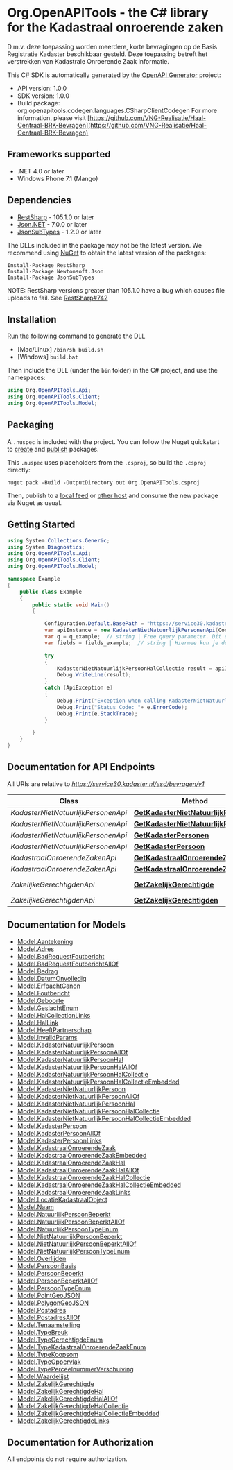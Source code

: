# Org.OpenAPITools - the C# library for the Kadastraal onroerende zaken

D.m.v. deze toepassing worden meerdere, korte bevragingen op de Basis Registratie Kadaster beschikbaar gesteld. Deze toepassing betreft het verstrekken van Kadastrale Onroerende Zaak informatie.

This C# SDK is automatically generated by the [OpenAPI Generator](https://openapi-generator.tech) project:

- API version: 1.0.0
- SDK version: 1.0.0
- Build package: org.openapitools.codegen.languages.CSharpClientCodegen
    For more information, please visit [https://github.com/VNG-Realisatie/Haal-Centraal-BRK-Bevragen](https://github.com/VNG-Realisatie/Haal-Centraal-BRK-Bevragen)

## Frameworks supported


- .NET 4.0 or later
- Windows Phone 7.1 (Mango)

## Dependencies


- [RestSharp](https://www.nuget.org/packages/RestSharp) - 105.1.0 or later
- [Json.NET](https://www.nuget.org/packages/Newtonsoft.Json/) - 7.0.0 or later
- [JsonSubTypes](https://www.nuget.org/packages/JsonSubTypes/) - 1.2.0 or later

The DLLs included in the package may not be the latest version. We recommend using [NuGet](https://docs.nuget.org/consume/installing-nuget) to obtain the latest version of the packages:

```
Install-Package RestSharp
Install-Package Newtonsoft.Json
Install-Package JsonSubTypes
```

NOTE: RestSharp versions greater than 105.1.0 have a bug which causes file uploads to fail. See [RestSharp#742](https://github.com/restsharp/RestSharp/issues/742)

## Installation

Run the following command to generate the DLL

- [Mac/Linux] `/bin/sh build.sh`
- [Windows] `build.bat`

Then include the DLL (under the `bin` folder) in the C# project, and use the namespaces:

```csharp
using Org.OpenAPITools.Api;
using Org.OpenAPITools.Client;
using Org.OpenAPITools.Model;

```


## Packaging

A `.nuspec` is included with the project. You can follow the Nuget quickstart to [create](https://docs.microsoft.com/en-us/nuget/quickstart/create-and-publish-a-package#create-the-package) and [publish](https://docs.microsoft.com/en-us/nuget/quickstart/create-and-publish-a-package#publish-the-package) packages.

This `.nuspec` uses placeholders from the `.csproj`, so build the `.csproj` directly:

```
nuget pack -Build -OutputDirectory out Org.OpenAPITools.csproj
```

Then, publish to a [local feed](https://docs.microsoft.com/en-us/nuget/hosting-packages/local-feeds) or [other host](https://docs.microsoft.com/en-us/nuget/hosting-packages/overview) and consume the new package via Nuget as usual.


## Getting Started

```csharp
using System.Collections.Generic;
using System.Diagnostics;
using Org.OpenAPITools.Api;
using Org.OpenAPITools.Client;
using Org.OpenAPITools.Model;

namespace Example
{
    public class Example
    {
        public static void Main()
        {

            Configuration.Default.BasePath = "https://service30.kadaster.nl/esd/bevragen/v1";
            var apiInstance = new KadasterNietNatuurlijkPersonenApi(Configuration.Default);
            var q = q_example;  // string | Free query parameter. Dit endpoint evolueert naar free query zoeken. In deze versie kan alleen een combinatie van (het begin van de) de statutaire naam en zetel (vestigingsplaats) worden opgegeven. Let op! Een niet natuurlijk persoon kan meerdere keren, en op meer dan één manier voorkomen in de BRK.
            var fields = fields_example;  // string | Hiermee kun je de inhoud van de resource naar behoefte aanpassen door een door komma's gescheiden lijst van property namen op te geven. Bij opgave van niet-bestaande properties wordt een 400 Bad Request teruggegeven. Wanneer de fields parameter niet is opgegeven, worden alle properties met een waarde teruggegeven. Zie [functionele specificaties](https://github.com/VNG-Realisatie/Haal-Centraal-common/blob/v1.0.0/features/fields.feature) (optional) 

            try
            {
                KadasterNietNatuurlijkPersoonHalCollectie result = apiInstance.GetKadasterNietNatuurlijkPersonen(q, fields);
                Debug.WriteLine(result);
            }
            catch (ApiException e)
            {
                Debug.Print("Exception when calling KadasterNietNatuurlijkPersonenApi.GetKadasterNietNatuurlijkPersonen: " + e.Message );
                Debug.Print("Status Code: "+ e.ErrorCode);
                Debug.Print(e.StackTrace);
            }

        }
    }
}
```

## Documentation for API Endpoints

All URIs are relative to *https://service30.kadaster.nl/esd/bevragen/v1*

Class | Method | HTTP request | Description
------------ | ------------- | ------------- | -------------
*KadasterNietNatuurlijkPersonenApi* | [**GetKadasterNietNatuurlijkPersonen**](docs/KadasterNietNatuurlijkPersonenApi.md#getkadasternietnatuurlijkpersonen) | **GET** /kadasternietnatuurlijkpersonen | 
*KadasterNietNatuurlijkPersonenApi* | [**GetKadasterNietNatuurlijkPersoon**](docs/KadasterNietNatuurlijkPersonenApi.md#getkadasternietnatuurlijkpersoon) | **GET** /kadasternietnatuurlijkpersonen/{kadasternietnatuurlijkpersoonidentificatie} | 
*KadasterNietNatuurlijkPersonenApi* | [**GetKadasterPersonen**](docs/KadasterNietNatuurlijkPersonenApi.md#getkadasterpersonen) | **GET** /kadasternatuurlijkpersonen | 
*KadasterNietNatuurlijkPersonenApi* | [**GetKadasterPersoon**](docs/KadasterNietNatuurlijkPersonenApi.md#getkadasterpersoon) | **GET** /kadasternatuurlijkpersonen/{kadasternatuurlijkpersoonidentificatie} | 
*KadastraalOnroerendeZakenApi* | [**GetKadastraalOnroerendeZaak**](docs/KadastraalOnroerendeZakenApi.md#getkadastraalonroerendezaak) | **GET** /kadastraalonroerendezaken/{kadastraalonroerendezaakidentificatie} | 
*KadastraalOnroerendeZakenApi* | [**GetKadastraalOnroerendeZaken**](docs/KadastraalOnroerendeZakenApi.md#getkadastraalonroerendezaken) | **GET** /kadastraalonroerendezaken | 
*ZakelijkeGerechtigdenApi* | [**GetZakelijkGerechtigde**](docs/ZakelijkeGerechtigdenApi.md#getzakelijkgerechtigde) | **GET** /kadastraalonroerendezaken/{kadastraalonroerendezaakidentificatie}/zakelijkgerechtigden/{zakelijkgerechtigdeidentificatie} | 
*ZakelijkeGerechtigdenApi* | [**GetZakelijkGerechtigden**](docs/ZakelijkeGerechtigdenApi.md#getzakelijkgerechtigden) | **GET** /kadastraalonroerendezaken/{kadastraalonroerendezaakidentificatie}/zakelijkgerechtigden | 


## Documentation for Models

 - [Model.Aantekening](docs/Aantekening.md)
 - [Model.Adres](docs/Adres.md)
 - [Model.BadRequestFoutbericht](docs/BadRequestFoutbericht.md)
 - [Model.BadRequestFoutberichtAllOf](docs/BadRequestFoutberichtAllOf.md)
 - [Model.Bedrag](docs/Bedrag.md)
 - [Model.DatumOnvolledig](docs/DatumOnvolledig.md)
 - [Model.ErfpachtCanon](docs/ErfpachtCanon.md)
 - [Model.Foutbericht](docs/Foutbericht.md)
 - [Model.Geboorte](docs/Geboorte.md)
 - [Model.GeslachtEnum](docs/GeslachtEnum.md)
 - [Model.HalCollectionLinks](docs/HalCollectionLinks.md)
 - [Model.HalLink](docs/HalLink.md)
 - [Model.HeeftPartnerschap](docs/HeeftPartnerschap.md)
 - [Model.InvalidParams](docs/InvalidParams.md)
 - [Model.KadasterNatuurlijkPersoon](docs/KadasterNatuurlijkPersoon.md)
 - [Model.KadasterNatuurlijkPersoonAllOf](docs/KadasterNatuurlijkPersoonAllOf.md)
 - [Model.KadasterNatuurlijkPersoonHal](docs/KadasterNatuurlijkPersoonHal.md)
 - [Model.KadasterNatuurlijkPersoonHalAllOf](docs/KadasterNatuurlijkPersoonHalAllOf.md)
 - [Model.KadasterNatuurlijkPersoonHalCollectie](docs/KadasterNatuurlijkPersoonHalCollectie.md)
 - [Model.KadasterNatuurlijkPersoonHalCollectieEmbedded](docs/KadasterNatuurlijkPersoonHalCollectieEmbedded.md)
 - [Model.KadasterNietNatuurlijkPersoon](docs/KadasterNietNatuurlijkPersoon.md)
 - [Model.KadasterNietNatuurlijkPersoonAllOf](docs/KadasterNietNatuurlijkPersoonAllOf.md)
 - [Model.KadasterNietNatuurlijkPersoonHal](docs/KadasterNietNatuurlijkPersoonHal.md)
 - [Model.KadasterNietNatuurlijkPersoonHalCollectie](docs/KadasterNietNatuurlijkPersoonHalCollectie.md)
 - [Model.KadasterNietNatuurlijkPersoonHalCollectieEmbedded](docs/KadasterNietNatuurlijkPersoonHalCollectieEmbedded.md)
 - [Model.KadasterPersoon](docs/KadasterPersoon.md)
 - [Model.KadasterPersoonAllOf](docs/KadasterPersoonAllOf.md)
 - [Model.KadasterPersoonLinks](docs/KadasterPersoonLinks.md)
 - [Model.KadastraalOnroerendeZaak](docs/KadastraalOnroerendeZaak.md)
 - [Model.KadastraalOnroerendeZaakEmbedded](docs/KadastraalOnroerendeZaakEmbedded.md)
 - [Model.KadastraalOnroerendeZaakHal](docs/KadastraalOnroerendeZaakHal.md)
 - [Model.KadastraalOnroerendeZaakHalAllOf](docs/KadastraalOnroerendeZaakHalAllOf.md)
 - [Model.KadastraalOnroerendeZaakHalCollectie](docs/KadastraalOnroerendeZaakHalCollectie.md)
 - [Model.KadastraalOnroerendeZaakHalCollectieEmbedded](docs/KadastraalOnroerendeZaakHalCollectieEmbedded.md)
 - [Model.KadastraalOnroerendeZaakLinks](docs/KadastraalOnroerendeZaakLinks.md)
 - [Model.LocatieKadastraalObject](docs/LocatieKadastraalObject.md)
 - [Model.Naam](docs/Naam.md)
 - [Model.NatuurlijkPersoonBeperkt](docs/NatuurlijkPersoonBeperkt.md)
 - [Model.NatuurlijkPersoonBeperktAllOf](docs/NatuurlijkPersoonBeperktAllOf.md)
 - [Model.NatuurlijkPersoonTypeEnum](docs/NatuurlijkPersoonTypeEnum.md)
 - [Model.NietNatuurlijkPersoonBeperkt](docs/NietNatuurlijkPersoonBeperkt.md)
 - [Model.NietNatuurlijkPersoonBeperktAllOf](docs/NietNatuurlijkPersoonBeperktAllOf.md)
 - [Model.NietNatuurlijkPersoonTypeEnum](docs/NietNatuurlijkPersoonTypeEnum.md)
 - [Model.Overlijden](docs/Overlijden.md)
 - [Model.PersoonBasis](docs/PersoonBasis.md)
 - [Model.PersoonBeperkt](docs/PersoonBeperkt.md)
 - [Model.PersoonBeperktAllOf](docs/PersoonBeperktAllOf.md)
 - [Model.PersoonTypeEnum](docs/PersoonTypeEnum.md)
 - [Model.PointGeoJSON](docs/PointGeoJSON.md)
 - [Model.PolygonGeoJSON](docs/PolygonGeoJSON.md)
 - [Model.Postadres](docs/Postadres.md)
 - [Model.PostadresAllOf](docs/PostadresAllOf.md)
 - [Model.Tenaamstelling](docs/Tenaamstelling.md)
 - [Model.TypeBreuk](docs/TypeBreuk.md)
 - [Model.TypeGerechtigdeEnum](docs/TypeGerechtigdeEnum.md)
 - [Model.TypeKadastraalOnroerendeZaakEnum](docs/TypeKadastraalOnroerendeZaakEnum.md)
 - [Model.TypeKoopsom](docs/TypeKoopsom.md)
 - [Model.TypeOppervlak](docs/TypeOppervlak.md)
 - [Model.TypePerceelnummerVerschuiving](docs/TypePerceelnummerVerschuiving.md)
 - [Model.Waardelijst](docs/Waardelijst.md)
 - [Model.ZakelijkGerechtigde](docs/ZakelijkGerechtigde.md)
 - [Model.ZakelijkGerechtigdeHal](docs/ZakelijkGerechtigdeHal.md)
 - [Model.ZakelijkGerechtigdeHalAllOf](docs/ZakelijkGerechtigdeHalAllOf.md)
 - [Model.ZakelijkGerechtigdeHalCollectie](docs/ZakelijkGerechtigdeHalCollectie.md)
 - [Model.ZakelijkGerechtigdeHalCollectieEmbedded](docs/ZakelijkGerechtigdeHalCollectieEmbedded.md)
 - [Model.ZakelijkGerechtigdeLinks](docs/ZakelijkGerechtigdeLinks.md)


## Documentation for Authorization

All endpoints do not require authorization.
